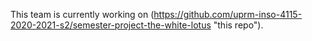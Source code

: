 This team is currently working on (https://github.com/uprm-inso-4115-2020-2021-s2/semester-project-the-white-lotus "this repo").
